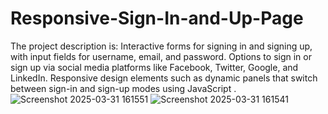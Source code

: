 # Responsive-Sign-In-and-Up-Page
The project description is: Interactive forms for signing in and signing up, with input fields for username, email, and password. Options to sign in or sign up via social media platforms like Facebook, Twitter, Google, and LinkedIn. Responsive design elements such as dynamic panels that switch between sign-in and sign-up modes using JavaScript .
![Screenshot 2025-03-31 161551](https://github.com/user-attachments/assets/117a6551-3053-4479-80f5-e362071f4e24)
![Screenshot 2025-03-31 161541](https://github.com/user-attachments/assets/b60e172b-035d-4e2e-abce-3db7ee063bda)
